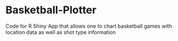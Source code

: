 # Basketball-Plotter
Code for R Shiny App that allows one to chart basketball games with location data as well as shot type information
